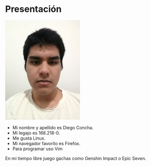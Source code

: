 # Presentación

![](perfil.jpeg)

- Mi nombre y apellido es Diego Concha.
- Mi legajo es 168.218-0.
- Me gusta Linux.
- Mi navegador favorito es Firefox.
- Para programar uso Vim

En mi tiempo libre juego gachas como Genshin Impact o Epic Seven.
